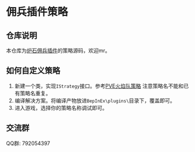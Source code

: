 # 佣兵插件策略

## 仓库说明
本仓库为[炉石佣兵插件](https://github.com/jimowushuang/hs-mercenary)的策略源码，欢迎mr。

## 如何自定义策略
1. 新建一个类，实现`IStrategy`接口。参考[PVE火焰队策略](https://github.com/jimowushuang/hs-mercenary-strategy/blob/master/hs-mercenary-strategy/FireStrategy.cs) 注意策略名不能和已有策略名重复。
2. 编译解决方案。将编译产物放进`BepInEx\plugins\`目录下，覆盖即可。
3. 进入游戏，选择你的策略名称调试即可。

## 交流群
QQ群: 792054397